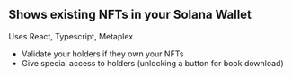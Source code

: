 ## Shows existing NFTs in your Solana Wallet
Uses React, Typescript, Metaplex 

<ul>
<li>Validate your holders if they own your NFTs</li>
<li>Give special access to holders (unlocking a button for book download)</li>
</ul>

